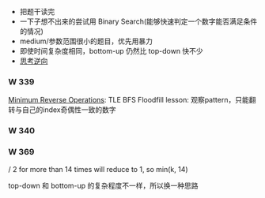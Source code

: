 * 把题干读完
 * 一下子想不出来的尝试用 Binary Search(能够快速判定一个数字能否满足条件的情况)
 * medium/参数范围很小的题目，优先用暴力
 * 即使时间复杂度相同，bottom-up 仍然比 top-down 快不少
 * [思考逆向](https://leetcode.com/problems/sum-of-matrix-after-queries/solutions/3594928/last-query-wins/)




### W 339
[Minimum Reverse Operations](https://leetcode.com/contest/weekly-contest-339/problems/minimum-reverse-operations/): TLE
BFS Floodfill
lesson: 观察pattern，只能翻转与自己的index奇偶性一致的数字
### W 340
### W 369
/ 2 for more than 14 times will reduce to 1, so min(k, 14)

top-down 和 bottom-up 的复杂程度不一样，所以换一种思路